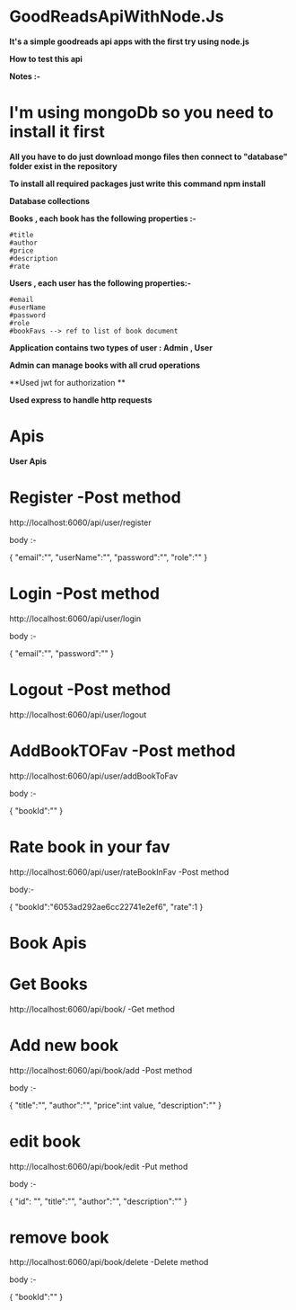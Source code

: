 # GoodReadsApiWithNode.Js

**It's a simple goodreads api apps with the first try using node.js**

**How to test this api**

**Notes :-**

# I'm using mongoDb so you need to install it first 

**All you have to do just download mongo files then connect to "database" folder exist in the repository**

**To install all required packages just write this command npm install**

**Database collections**

**Books , each book has the following properties :-**

    #title
    #author
    #price
    #description
    #rate
    
**Users , each user has the following properties:-**
  
    #email
    #userName
    #password
    #role
    #bookFavs --> ref to list of book document
    
 **Application contains two types of user : Admin , User**
 
 **Admin can manage books with all crud operations**
 
 **Used jwt for authorization **
 
 **Used express to handle http requests**
 
 # Apis 
 
 **User Apis**
 
 # **Register**  -Post method
 
 http://localhost:6060/api/user/register
 
 body :- 
 
 {
    "email":"",
    "userName":"",
    "password":"",
    "role":""
}

# **Login**  -Post method

http://localhost:6060/api/user/login


body :- 


{
    "email":"",
    "password":""
}

# Logout  -Post method

http://localhost:6060/api/user/logout

# AddBookTOFav  -Post method

http://localhost:6060/api/user/addBookToFav

body :- 

{
    "bookId":""
}

# Rate book in your fav

http://localhost:6060/api/user/rateBookInFav -Post method

body:- 

{
    "bookId":"6053ad292ae6cc22741e2ef6",
    "rate":1
}

# Book Apis

# Get Books 

http://localhost:6060/api/book/  -Get method


# Add new book

http://localhost:6060/api/book/add   -Post method

body :- 

{
    "title":"",
    "author":"",
    "price":int value,
    "description":""
}
 
# edit book

http://localhost:6060/api/book/edit   -Put method

body :- 

{
    "id": "",
    "title":"",
    "author":"",
    "description":""
}

# remove book

http://localhost:6060/api/book/delete  -Delete method

body :- 

{
    "bookId":""
}
